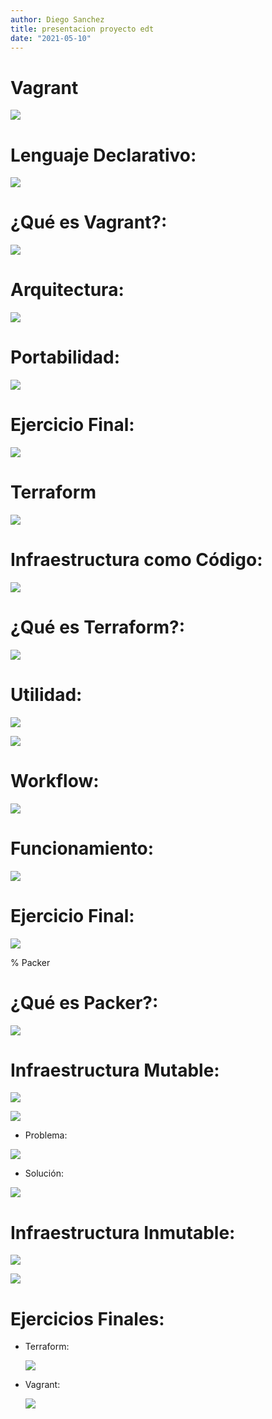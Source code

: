 ```yaml
---
author: Diego Sanchez
title: presentacion proyecto edt
date: "2021-05-10"
---
```


# Vagrant

![](imagenes/vagrant/vagrant_logo.png)

# Lenguaje Declarativo:

![](imagenes/vagrant/declarative.png)

# ¿Qué es Vagrant?:

![](imagenes/vagrant/vagrant_que_es.png)

# Arquitectura:

![](imagenes/vagrant/arquitectura.png)

# Portabilidad:

![](imagenes/vagrant/dev_ops.png)

# Ejercicio Final:

![](imagenes/vagrant/ejercicio_final.png)

# Terraform

![](imagenes/terraform_logo.png)

# Infraestructura como Código:

![](imagenes/terraform/IaC.png)

# ¿Qué es Terraform?:

![](imagenes/terraform/terraform_que_es.png)

# Utilidad:

![](imagenes/terraform/utilidad.png)

![](imagenes/terraform/utilidad_2.png)

# Workflow:

![](imagenes/terraform/workflow.png)

# Funcionamiento:

![](imagenes/terraform/arquitectura.png)

# Ejercicio Final:

![](imagenes/terraform/ejercicio_final.png)

% Packer

# ¿Qué es Packer?:

![](imagenes/packer_logo.png)

# Infraestructura Mutable:

![](imagenes/packer/mutable_infraestructure.png)

![](imagenes/packer/mutable_infraestructure_3.png)

*  Problema:

  ![](imagenes/packer/mutable_infraestructure_4.png)

*  Solución:
  
  ![](imagenes/packer/solucion.png)
# Infraestructura Inmutable:


  ![](imagenes/packer/inmutable_infraestructure_2.png)

  ![](imagenes/packer/inmutable_infraestructure_1.png)

# Ejercicios Finales:
  * Terraform:  
  
    ![](imagenes/packer/ejercicio_final_terraform.png)

  * Vagrant:  
  
    ![](imagenes/packer/ejercicio_final_vagrant.png)

